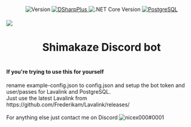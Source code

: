 <p align="center">
    <a>
        <img src="https://img.shields.io/badge/dynamic/xml.svg?style=for-the-badge&color=ff00dd&label=Version&url=https://raw.githubusercontent.com/nicex000/ShimakazeBot/master/Shimakaze-chan/Directory.Build.props&query=//Project/PropertyGroup/Version" alt="Version">
    </a>
    <a href="https://github.com/DSharpPlus/DSharpPlus">
        <img src="https://img.shields.io/badge/dynamic/xml.svg?style=for-the-badge&logo=NuGet&color=004880&label=DSharpPlus&url=https://raw.githubusercontent.com/nicex000/ShimakazeBot/master/Shimakaze-chan/Shimakaze-chan.csproj&query=//Project/ItemGroup/PackageReference[@Include='DSharpPlus']/@Version" alt="DSharpPlus">
    </a>
    <a>
        <img src="https://img.shields.io/static/v1?style=for-the-badge&label=core&message=3.1&color=5C2D91&logo=.net" alt=".NET Core Version">
    </a>
    <a href="https://github.com/DSharpPlus/DSharpPlus">
        <img src="https://img.shields.io/badge/dynamic/xml.svg?style=for-the-badge&logo=PostgreSQL&color=336791&label=PostgreSQL&url=https://raw.githubusercontent.com/nicex000/ShimakazeBot/master/Shimakaze-chan/Shimakaze-chan.csproj&query=//Project/ItemGroup/PackageReference[@Include='Npgsql.EntityFrameworkCore.PostgreSQL']/@Version" alt="PostgreSQL">
    </a>
<p style="align:center;">
<h4>
    <a>
        <img src="https://img.itch.zone/aW1hZ2UyL3VzZXIvMTA1NTQ2My8xMTg1MTYxLnBuZw==/original/RgeWtf.png" alt"Shimakaze Chan">
    </a>
</h4>

<p>
<h1 align="center">Shimakaze Discord bot<h1>

<h4>If you're trying to use this for yourself</h4>
rename example-config.json to config.json and setup the bot token and user/passes for Lavalink and PostgreSQL.
<br>Just use the latest Lavalink from https://github.com/Frederikam/Lavalink/releases/
<br>
<br>
For anything else just contact me on Discord
    <a>
        <img src="https://img.shields.io/static/v1?logo=Discord&style=for-the-badge&label=nicex000&message=%230001&color=7289DA" alt="nicex000#0001">
    </a>
</p>
